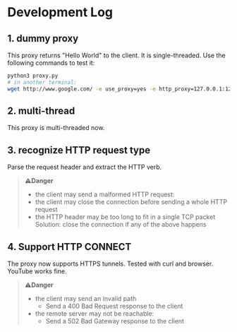 # Development Log

## 1. dummy proxy

This proxy returns "Hello World" to the client. It is single-threaded. Use the following commands to test it:

```bash
python3 proxy.py
# in another terminal:
wget http://www.google.com/ -e use_proxy=yes -e http_proxy=127.0.0.1:12345
```

## 2. multi-thread

This proxy is multi-threaded now.

## 3. recognize HTTP request type

Parse the request header and extract the HTTP verb.  
> **⚠️Danger**  
>
> - the client may send a malformed HTTP request:
> - the client may close the connection before sending a whole HTTP request
> - the HTTP header may be too long to fit in a single TCP packet  
> Solution: close the connection if any of the above happens

## 4. Support HTTP CONNECT

The proxy now supports HTTPS tunnels. Tested with curl and browser. YouTube works fine.
> **⚠️Danger**
>
> - the client may send an invalid path
>   - Send a 400 Bad Request response to the client
> - the remote server may not be reachable:
>   - Send a 502 Bad Gateway response to the client